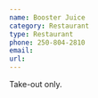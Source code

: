 ```yaml
---
name: Booster Juice
category: Restaurant
type: Restaurant
phone: 250-804-2810
email: 
url: 
---
```


Take-out only. 
